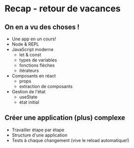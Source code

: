 # Recap - retour de vacances

## On en a vu des choses !

- Une app en un cours!
- Node & REPL
- JavaScript moderne
  - let & const
  - types de variables
  - fonctions flèches
  - itérateurs
- Composants en réact
  - props
  - extraction de composants
- Gestion de l'état
  - useState
  - état initial

## Créer une application (plus) complexe

- Travailler étape par étape
- Structure d'une application
- Tests à chaque changement (vive le reload automatique!)